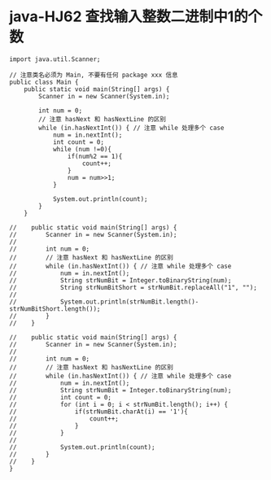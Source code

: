 # java-HJ62 查找输入整数二进制中1的个数


    import java.util.Scanner;
    
    // 注意类名必须为 Main, 不要有任何 package xxx 信息
    public class Main {
        public static void main(String[] args) {
            Scanner in = new Scanner(System.in);
    
            int num = 0;
            // 注意 hasNext 和 hasNextLine 的区别
            while (in.hasNextInt()) { // 注意 while 处理多个 case
                num = in.nextInt();
                int count = 0;
                while (num !=0){
                    if(num%2 == 1){
                        count++;
                    }
                    num = num>>1;
                }
    
                System.out.println(count);
            }
        }
    
    //    public static void main(String[] args) {
    //        Scanner in = new Scanner(System.in);
    //
    //        int num = 0;
    //        // 注意 hasNext 和 hasNextLine 的区别
    //        while (in.hasNextInt()) { // 注意 while 处理多个 case
    //            num = in.nextInt();
    //            String strNumBit = Integer.toBinaryString(num);
    //            String strNumBitShort = strNumBit.replaceAll("1", "");
    //
    //            System.out.println(strNumBit.length()-strNumBitShort.length());
    //        }
    //    }
    
    //    public static void main(String[] args) {
    //        Scanner in = new Scanner(System.in);
    //
    //        int num = 0;
    //        // 注意 hasNext 和 hasNextLine 的区别
    //        while (in.hasNextInt()) { // 注意 while 处理多个 case
    //            num = in.nextInt();
    //            String strNumBit = Integer.toBinaryString(num);
    //            int count = 0;
    //            for (int i = 0; i < strNumBit.length(); i++) {
    //                if(strNumBit.charAt(i) == '1'){
    //                    count++;
    //                }
    //            }
    //
    //            System.out.println(count);
    //        }
    //    }
    }

  


